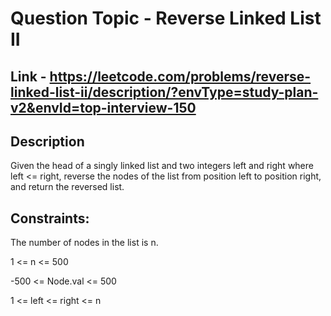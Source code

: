 # Question Topic - Reverse Linked List II


## Link - https://leetcode.com/problems/reverse-linked-list-ii/description/?envType=study-plan-v2&envId=top-interview-150


## Description

Given the head of a singly linked list and two integers left and right where left <= right, reverse the nodes of the list from position left to position right, and return the reversed list.

## Constraints:

The number of nodes in the list is n.

1 <= n <= 500

-500 <= Node.val <= 500

1 <= left <= right <= n

